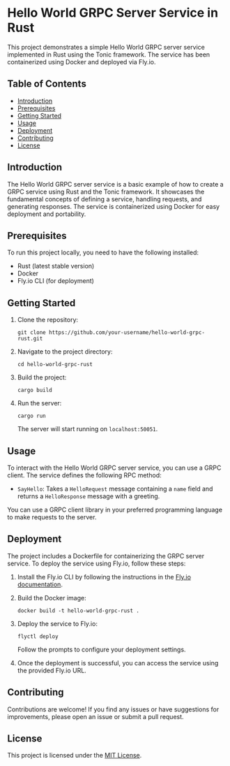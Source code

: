 # Hello World GRPC Server Service in Rust

This project demonstrates a simple Hello World GRPC server service implemented in Rust using the Tonic framework. The service has been containerized using Docker and deployed via Fly.io.

## Table of Contents

- [Introduction](#introduction)
- [Prerequisites](#prerequisites)
- [Getting Started](#getting-started)
- [Usage](#usage)
- [Deployment](#deployment)
- [Contributing](#contributing)
- [License](#license)

## Introduction

The Hello World GRPC server service is a basic example of how to create a GRPC service using Rust and the Tonic framework. It showcases the fundamental concepts of defining a service, handling requests, and generating responses. The service is containerized using Docker for easy deployment and portability.

## Prerequisites

To run this project locally, you need to have the following installed:

- Rust (latest stable version)
- Docker
- Fly.io CLI (for deployment)

## Getting Started

1. Clone the repository:

   ```
   git clone https://github.com/your-username/hello-world-grpc-rust.git
   ```

2. Navigate to the project directory:

   ```
   cd hello-world-grpc-rust
   ```

3. Build the project:

   ```
   cargo build
   ```

4. Run the server:

   ```
   cargo run
   ```

   The server will start running on `localhost:50051`.

## Usage

To interact with the Hello World GRPC server service, you can use a GRPC client. The service defines the following RPC method:

- `SayHello`: Takes a `HelloRequest` message containing a `name` field and returns a `HelloResponse` message with a greeting.

You can use a GRPC client library in your preferred programming language to make requests to the server.

## Deployment

The project includes a Dockerfile for containerizing the GRPC server service. To deploy the service using Fly.io, follow these steps:

1. Install the Fly.io CLI by following the instructions in the [Fly.io documentation](https://fly.io/docs/getting-started/installing-flyctl/).

2. Build the Docker image:

   ```
   docker build -t hello-world-grpc-rust .
   ```

3. Deploy the service to Fly.io:

   ```
   flyctl deploy
   ```

   Follow the prompts to configure your deployment settings.

4. Once the deployment is successful, you can access the service using the provided Fly.io URL.

## Contributing

Contributions are welcome! If you find any issues or have suggestions for improvements, please open an issue or submit a pull request.

## License

This project is licensed under the [MIT License](LICENSE).
